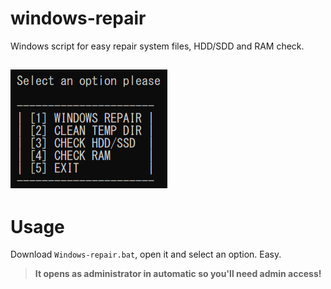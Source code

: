 # windows-repair
Windows script for easy repair system files, HDD/SDD and RAM check.
## ![screen](screen.png)
# Usage
Download `Windows-repair.bat`, open it and select an option. Easy.
> **It opens as administrator in automatic so you'll need admin access!**
